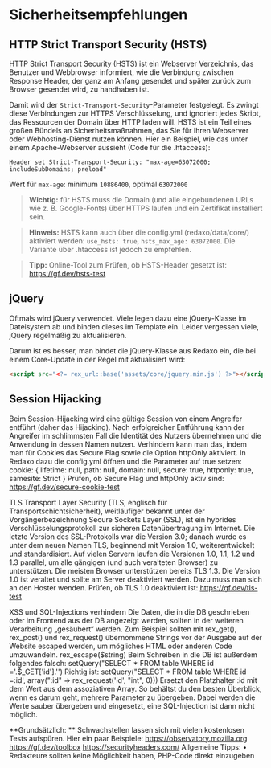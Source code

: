 # Sicherheitsempfehlungen

## HTTP Strict Transport Security (HSTS)

HTTP Strict Transport Security (HSTS) ist ein Webserver Verzeichnis, das Benutzer und Webbrowser informiert, wie die Verbindung zwischen Response Header, der ganz am Anfang gesendet und später zurück zum Browser gesendet wird, zu handhaben ist.

Damit wird der `Strict-Transport-Security`-Parameter festgelegt. Es zwingt diese Verbindungen zur HTTPS Verschlüsselung, und ignoriert jedes Skript, das Ressourcen der Domain über HTTP laden will. HSTS ist ein Teil eines großen Bündels an Sicherheitsmaßnahmen, das Sie für Ihren Webserver oder Webhosting-Dienst nutzen können.
Hier ein Beispiel, wie das unter einem Apache-Webserver aussieht (Code für die .htaccess):

```text
Header set Strict-Transport-Security: "max-age=63072000; includeSubDomains; preload"
```

Wert für `max-age`: minimum `10886400`, optimal `63072000`

> **Wichtig:** für HSTS muss die Domain (und alle eingebundenen URLs wie z. B. Google-Fonts) über HTTPS laufen und ein Zertifikat installiert sein.

> **Hinweis:** HSTS kann auch über die config.yml (redaxo/data/core/) aktiviert werden: `use_hsts: true`, `hsts_max_age: 63072000`. Die Variante über .htaccess ist jedoch zu empfehlen.

> **Tipp:** Online-Tool zum Prüfen, ob HSTS-Header gesetzt ist: https://gf.dev/hsts-test 

## jQuery

Oftmals wird jQuery verwendet. Viele legen dazu eine jQuery-Klasse im Dateisystem ab und binden dieses im Template ein. Leider vergessen viele, jQuery regelmäßig zu aktualisieren.

Darum ist es besser, man bindet die jQuery-Klasse aus Redaxo ein, die bei einem Core-Update in der Regel mit aktualisiert wird:

```html
<script src="<?= rex_url::base('assets/core/jquery.min.js') ?>"></script>
```

## Session Hijacking

Beim Session-Hijacking wird eine gültige Session von einem Angreifer entführt (daher das Hijacking). Nach erfolgreicher Entführung kann der Angreifer im schlimmsten Fall die Identität des Nutzers übernehmen und die Anwendung in dessen Namen nutzen. 
Verhindern kann man das, indem man für Cookies das Secure Flag sowie die Option httpOnly aktiviert. In Redaxo dazu die config.yml öffnen und die Parameter auf true setzen:
cookie: { lifetime: null, path: null, domain: null, secure: true, httponly: true, samesite: Strict }
Prüfen, ob Secure Flag und httpOnly aktiv sind: https://gf.dev/secure-cookie-test 


TLS
Transport Layer Security (TLS, englisch für Transportschichtsicherheit), weitläufiger bekannt unter der Vorgängerbezeichnung Secure Sockets Layer (SSL), ist ein hybrides Verschlüsselungsprotokoll zur sicheren Datenübertragung im Internet. Die letzte Version des SSL-Protokolls war die Version 3.0; danach wurde es unter dem neuen Namen TLS, beginnend mit Version 1.0, weiterentwickelt und standardisiert. Auf vielen Servern laufen die Versionen 1.0, 1.1, 1.2 und 1.3 parallel, um alle gängigen (und auch veralteten Browser) zu unterstützen. 
Die meisten Browser unterstützen bereits TLS 1.3. Die Version 1.0 ist veraltet und sollte am Server deaktiviert werden. Dazu muss man sich an den Hoster wenden. 
Prüfen, ob TLS 1.0 deaktiviert ist: https://gf.dev/tls-test 

XSS und SQL-Injections verhindern
Die Daten, die in die DB geschrieben oder im Frontend aus der DB angezeigt werden, sollten in der weiteren Verarbeitung „gesäubert“ werden. Zum Beispiel sollten mit rex_get(), rex_post() und rex_request() übernommene Strings vor der Ausgabe auf der Website escaped werden, um mögliches HTML oder anderen Code umzuwandeln. 
rex_escape($string)
Beim Schreiben in die DB ist außerdem folgendes falsch:
setQuery("SELECT * FROM table WHERE id ='.$_GET['id'].'')
Richtig ist:
setQuery("SELECT * FROM table WHERE id =:id', array(":id" => rex_request('id', "int", 0)))
Ersetzt den Platzhalter :id mit dem Wert aus dem assoziativen Array. So behältst du den besten Überblick, wenn es darum geht, mehrere Parameter zu übergeben. Dabei werden die Werte sauber übergeben und eingesetzt, eine SQL-Injection ist dann nicht möglich.

**Grundsätzlich: **
Schwachstellen lassen sich mit vielen kostenlosen Tests aufspüren. Hier ein paar Beispiele:
https://observatory.mozilla.org
https://gf.dev/toolbox
https://securityheaders.com/
Allgemeine Tipps:
•	Redakteure sollten keine Möglichkeit haben, PHP-Code direkt einzugeben


